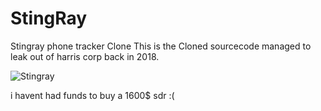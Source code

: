 # StingRay
Stingray phone tracker Clone
This is the Cloned sourcecode managed to leak out of harris corp back in 2018.

![Stingray](https://user-images.githubusercontent.com/27351351/164652091-c523d7d0-50f9-4c05-bfd5-29a2b4b1d47d.png)

i havent had funds to buy a 1600$ sdr :(
